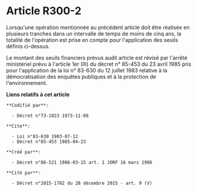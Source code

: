 # Article R300-2

Lorsqu'une opération mentionnée au précédent article doit être réalisée en plusieurs tranches dans un intervalle de temps de
moins de cinq ans, la totalité de l'opération est prise en compte pour l'application des seuils définis ci-dessus.

Le montant des seuils financiers prévus audit article est révisé par l'arrêté ministériel prévu à l'article 1er (III) du
décret n° 85-453 du 23 avril 1985 pris pour l'application de la loi n° 83-630 du 12 juillet 1983 relative à la
démocratisation des enquêtes publiques et à la protection de l'environnement.

**Liens relatifs à cet article**

	**Codifié par**:

	  - Décret n°73-1023 1973-11-08

	**Cite**:

	  - Loi n°83-630 1983-07-12
	  - Décret n°85-453 1985-04-23

	**Créé par**:

	  - Décret n°86-521 1986-03-15 art. 1 JORF 16 mars 1986

	**Cité par**:

	  - Décret n°2015-1782 du 28 décembre 2015 - art. 9 (V)
